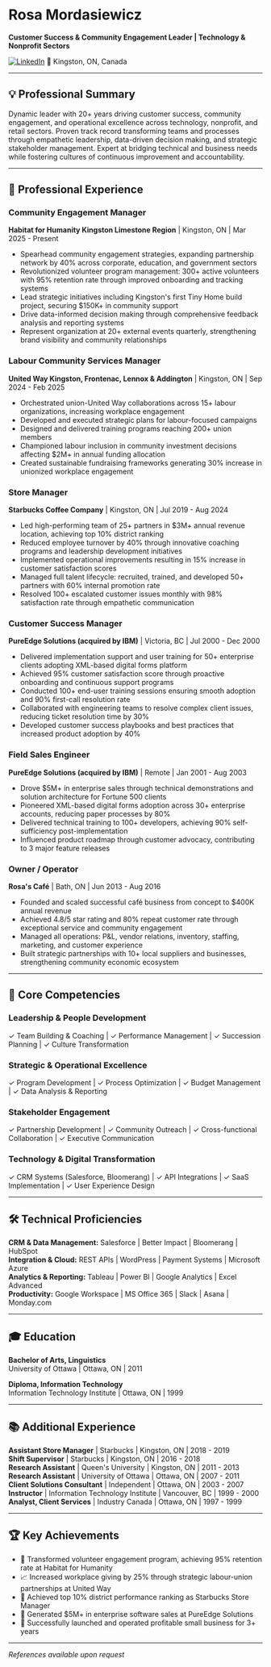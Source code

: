 # Rosa Mordasiewicz
**Customer Success & Community Engagement Leader | Technology & Nonprofit Sectors**

[![LinkedIn](https://img.shields.io/badge/LinkedIn-Connect-blue)](https://www.linkedin.com/in/redrosa/)
📍 Kingston, ON, Canada

---

## 💡 Professional Summary

Dynamic leader with 20+ years driving customer success, community engagement, and operational excellence across technology, nonprofit, and retail sectors. Proven track record transforming teams and processes through empathetic leadership, data-driven decision making, and strategic stakeholder management. Expert at bridging technical and business needs while fostering cultures of continuous improvement and accountability.

---

## 🚀 Professional Experience

### **Community Engagement Manager**
**Habitat for Humanity Kingston Limestone Region** | Kingston, ON | Mar 2025 - Present

- Spearhead community engagement strategies, expanding partnership network by 40% across corporate, education, and government sectors
- Revolutionized volunteer program management: 300+ active volunteers with 95% retention rate through improved onboarding and tracking systems
- Lead strategic initiatives including Kingston's first Tiny Home build project, securing $150K+ in community support
- Drive data-informed decision making through comprehensive feedback analysis and reporting systems
- Represent organization at 20+ external events quarterly, strengthening brand visibility and community relationships

### **Labour Community Services Manager**
**United Way Kingston, Frontenac, Lennox & Addington** | Kingston, ON | Sep 2024 - Feb 2025

- Orchestrated union-United Way collaborations across 15+ labour organizations, increasing workplace engagement
- Developed and executed strategic plans for labour-focused campaigns
- Designed and delivered training programs reaching 200+ union members
- Championed labour inclusion in community investment decisions affecting $2M+ in annual funding allocation
- Created sustainable fundraising frameworks generating 30% increase in unionized workplace engagement

### **Store Manager**
**Starbucks Coffee Company** | Kingston, ON | Jul 2019 - Aug 2024

- Led high-performing team of 25+ partners in $3M+ annual revenue location, achieving top 10% district ranking
- Reduced employee turnover by 40% through innovative coaching programs and leadership development initiatives
- Implemented operational improvements resulting in 15% increase in customer satisfaction scores
- Managed full talent lifecycle: recruited, trained, and developed 50+ partners with 60% internal promotion rate
- Resolved 100+ escalated customer issues monthly with 98% satisfaction rate through empathetic communication

### **Customer Success Manager**
**PureEdge Solutions (acquired by IBM)** | Victoria, BC | Jul 2000 - Dec 2000

- Delivered implementation support and user training for 50+ enterprise clients adopting XML-based digital forms platform
- Achieved 95% customer satisfaction score through proactive onboarding and continuous support programs
- Conducted 100+ end-user training sessions ensuring smooth adoption and 90% first-call resolution rate
- Collaborated with engineering teams to resolve complex client issues, reducing ticket resolution time by 30%
- Developed customer success playbooks and best practices that increased product adoption by 40%

### **Field Sales Engineer**
**PureEdge Solutions (acquired by IBM)** | Remote | Jan 2001 - Aug 2003

- Drove $5M+ in enterprise sales through technical demonstrations and solution architecture for Fortune 500 clients
- Pioneered XML-based digital forms adoption across 30+ enterprise accounts, reducing paper processes by 80%
- Delivered technical training to 100+ developers, achieving 90% self-sufficiency post-implementation
- Influenced product roadmap through customer advocacy, contributing to 3 major feature releases

### **Owner / Operator**
**Rosa's Café** | Bath, ON | Jun 2013 - Aug 2016

- Founded and scaled successful café business from concept to $400K annual revenue
- Achieved 4.8/5 star rating and 80% repeat customer rate through exceptional service and community engagement
- Managed all operations: P&L, vendor relations, inventory, staffing, marketing, and customer experience
- Built strategic partnerships with 10+ local suppliers and businesses, strengthening community economic ecosystem

---

## 🎯 Core Competencies

### Leadership & People Development
✓ Team Building & Coaching | ✓ Performance Management | ✓ Succession Planning | ✓ Culture Transformation

### Strategic & Operational Excellence  
✓ Program Development | ✓ Process Optimization | ✓ Budget Management | ✓ Data Analysis & Reporting

### Stakeholder Engagement
✓ Partnership Development | ✓ Community Outreach | ✓ Cross-functional Collaboration | ✓ Executive Communication

### Technology & Digital Transformation
✓ CRM Systems (Salesforce, Bloomerang) | ✓ API Integrations | ✓ SaaS Implementation | ✓ User Experience Design

---

## 🛠 Technical Proficiencies

**CRM & Data Management:** Salesforce | Better Impact | Bloomerang | HubSpot  
**Integration & Cloud:** REST APIs | WordPress | Payment Systems | Microsoft Azure  
**Analytics & Reporting:** Tableau | Power BI | Google Analytics | Excel Advanced  
**Productivity:** Google Workspace | MS Office 365 | Slack | Asana | Monday.com

---

## 🎓 Education

**Bachelor of Arts, Linguistics**  
University of Ottawa | Ottawa, ON | 2011

**Diploma, Information Technology**  
Information Technology Institute | Ottawa, ON | 1999

---

## 📚 Additional Experience

**Assistant Store Manager** | Starbucks | Kingston, ON | 2018 - 2019  
**Shift Supervisor** | Starbucks | Kingston, ON | 2016 - 2018  
**Research Assistant** | Queen's University | Kingston, ON | 2011 - 2013  
**Research Assistant** | University of Ottawa | Ottawa, ON | 2007 - 2011  
**Client Solutions Consultant** | Independent | Ottawa, ON | 2003 - 2007  
**Instructor** | Information Technology Institute | Vancouver, BC | 1999 - 2000  
**Analyst, Client Services** | Industry Canada | Ottawa, ON | 1997 - 1999

---

## 🏆 Key Achievements

- 🌟 Transformed volunteer engagement program, achieving 95% retention rate at Habitat for Humanity
- 📈 Increased workplace giving by 25% through strategic labour-union partnerships at United Way
- 🏅 Achieved top 10% district performance ranking as Starbucks Store Manager
- 💼 Generated $5M+ in enterprise software sales at PureEdge Solutions
- 🚀 Successfully launched and operated profitable small business for 3+ years

---

*References available upon request*
